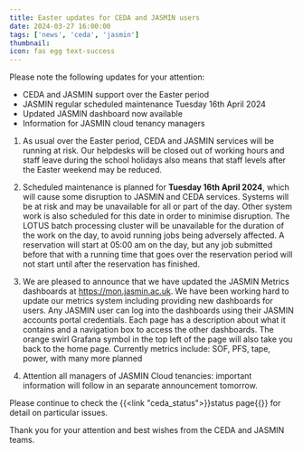 ```yaml
---
title: Easter updates for CEDA and JASMIN users
date: 2024-03-27 16:00:00
tags: ['news', 'ceda', 'jasmin']
thumbnail: 
icon: fas egg text-success
---
```


Please note the following updates for your attention:

- CEDA and JASMIN support over the Easter period
- JASMIN regular scheduled maintenance Tuesday 16th April 2024
- Updated JASMIN dashboard now available
- Information for JASMIN cloud tenancy managers

1. As usual over the Easter period, CEDA and JASMIN services will be running at risk. Our helpdesks will be closed out of working hours and staff leave during the school holidays also means that staff levels after the Easter weekend may be reduced.

2. Scheduled maintenance is planned for **Tuesday 16th April  2024**, which will cause some disruption to JASMIN and CEDA services. Systems will be at risk and may be unavailable for all or part of the day. Other system work is also scheduled for this date in order to minimise disruption.
The LOTUS batch processing cluster will be unavailable for the duration of the work on the day, to avoid running jobs being adversely affected. A reservation will start at 05:00 am on the day, but any job submitted before that with a running time that goes over the reservation period will not start until after the reservation has finished.

3. We are pleased to announce that we have updated the JASMIN Metrics dashboards at https://mon.jasmin.ac.uk.  We have been working hard to update our metrics system including providing new dashboards for users.
Any JASMIN user can log into the dashboards using their JASMIN accounts portal credentials. Each page has a description about what it contains and a navigation box to access the other dashboards. The orange swirl Grafana symbol in the top left of the page will also take you back to the home page.
Currently metrics include: SOF, PFS, tape, power, with many more planned

4. Attention all managers of JASMIN Cloud tenancies: important information will follow in an separate announcement tomorrow.

Please continue to check the {{<link "ceda_status">}}status page{{</link>}} for detail on particular issues.

Thank you for your attention and best wishes from the CEDA and JASMIN teams.
